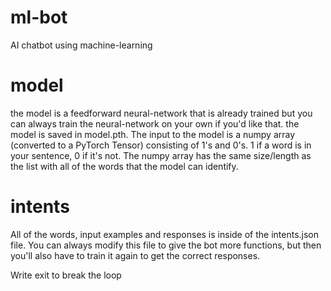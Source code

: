# ml-bot
AI chatbot using machine-learning
# model
the model is a feedforward neural-network that is already trained but you can always train the neural-network on your own if you'd like that. the model is saved in model.pth. The input to the model is a numpy array (converted to a PyTorch Tensor) consisting of 1's and 0's. 1 if a word is in your sentence, 0 if it's not. The numpy array has the same size/length as the list with all of the words that the model can identify. 
# intents
All of the words, input examples and responses is inside of the intents.json file. You can always modify this file to give the bot more functions, but then you'll also have to train it again to get the correct responses. 

Write exit to break the loop
